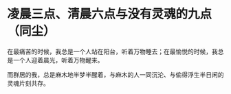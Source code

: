 # 凌晨三点、清晨六点与没有灵魂的九点（同尘）

在最痛苦的时候，我总是一个人站在阳台，听着万物睡去；在最愉悦的时候，我总是一个人迎着晨光，听着万物醒来。

而群居的我，总是麻木地半梦半醒着，与麻木的人一同沉沦、与偷得浮生半日闲的灵魂片刻共存。